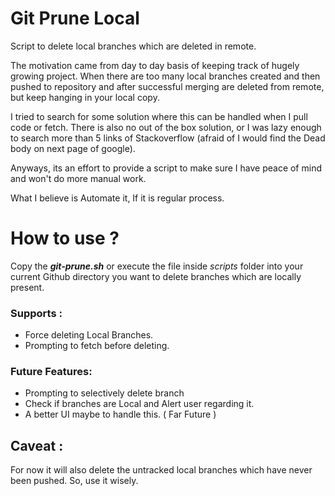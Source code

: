 # Git Prune Local
Script to delete local branches which are deleted in remote.

The motivation came from day to day basis of keeping track of hugely growing project. When there are too many local branches created and then pushed to repository and after successful merging are deleted from remote, but keep hanging in your local copy.

I tried to search for some solution where this can be handled when I pull code or fetch. There is also no out of the box solution, or I was lazy enough to search more than 5 links of Stackoverflow (afraid of I would find the Dead body on next page of google).

Anyways, its an effort to provide a script to make sure I have peace of mind and won't do more manual work.

What I believe is Automate it, If it is regular process.

How to use ?
=============

Copy the **_git-prune.sh_** or execute the file inside _scripts_ folder into your current Github directory you want to delete branches which are locally present.

### Supports :

* Force deleting Local Branches.
* Prompting to fetch before deleting.

### Future Features:

* Prompting to selectively delete branch
* Check if branches are Local and Alert user regarding it.
* A better UI maybe to handle this. ( Far Future )

## Caveat : 
For now it will also delete the untracked local branches which have never been pushed. So, use it wisely.
